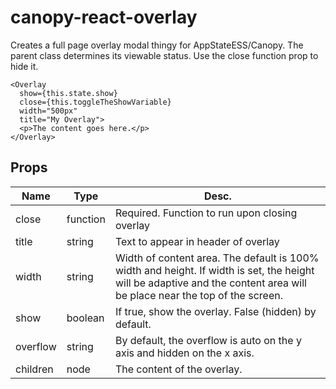 # canopy-react-overlay
Creates a full page overlay modal thingy for AppStateESS/Canopy. The parent
class determines its viewable status. Use the close function prop to hide it.

```
<Overlay
  show={this.state.show}
  close={this.toggleTheShowVariable}
  width="500px"
  title="My Overlay">
  <p>The content goes here.</p>
</Overlay>
```

## Props

|Name|Type|Desc.|
|----|----|----|
|close|function|Required. Function to run upon closing overlay|
|title|string|Text to appear in header of overlay|
|width|string|Width of content area. The default is 100% width and height. If width is set, the height will be adaptive and the content area will be place near the top of the screen.|
|show|boolean|If true, show the overlay. False (hidden) by default.
|overflow|string|By default, the overflow is auto on the y axis and hidden on the x axis.|
|children|node|The content of the overlay.|
